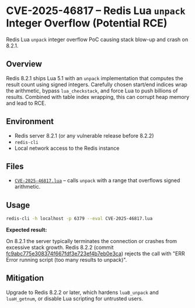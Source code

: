 # CVE-2025-46817 – Redis Lua `unpack` Integer Overflow (Potential RCE)

Redis Lua `unpack` integer overflow PoC causing stack blow-up and crash on 8.2.1.

## Overview

Redis 8.2.1 ships Lua 5.1 with an `unpack` implementation that computes the result count using signed integers. Carefully chosen start/end indices wrap the arithmetic, bypass `lua_checkstack`, and force Lua to push billions of results. Combined with table index wrapping, this can corrupt heap memory and lead to RCE.

## Environment

- Redis server 8.2.1 (or any vulnerable release before 8.2.2)
- `redis-cli`
- Local network access to the Redis instance

## Files

- [`CVE-2025-46817.lua`](/CVE-2025-46817.lua) – calls `unpack` with a range that overflows signed arithmetic.

## Usage

```bash
redis-cli -h localhost -p 6379 --eval CVE-2025-46817.lua
```

**Expected result:**

On 8.2.1 the server typically terminates the connection or crashes from excessive stack growth. Redis 8.2.2 (commit [fc9abc775e308374f667fdf3e723ef4b7eb0e3ca](https://github.com/redis/redis/commit/fc9abc775e308374f667fdf3e723ef4b7eb0e3ca)) rejects the call with "ERR Error running script (too many results to unpack)".

## Mitigation

Upgrade to Redis 8.2.2 or later, which hardens `luaB_unpack` and `luaH_getnum`, or disable Lua scripting for untrusted users.